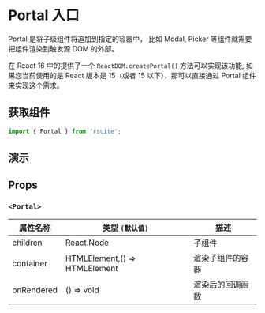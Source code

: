 # Portal 入口

Portal 是将子级组件将追加到指定的容器中， 比如 Modal, Picker 等组件就需要把组件渲染到触发源 DOM 的外部。

在 React 16 中的提供了一个 `ReactDOM.createPortal()` 方法可以实现该功能, 如果您当前使用的是 React 版本是 15（或者 15 以下），那可以直接通过 Portal 组件来实现这个需求。

## 获取组件

```js
import { Portal } from 'rsuite';
```

## 演示

<!--{demo}-->

## Props

### `<Portal>`

| 属性名称   | 类型 `(默认值)`               | 描述             |
| ---------- | ----------------------------- | ---------------- |
| children   | React.Node                    | 子组件           |
| container  | HTMLElement,() => HTMLElement | 渲染子组件的容器 |
| onRendered | () => void                    | 渲染后的回调函数 |
